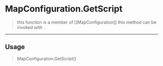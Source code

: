 # MapConfiguration.GetScript
> this function is a member of [[MapConfiguration]]
> this method can be invoked with `.`
-----
## Usage
> MapConfiguration.GetScript()
